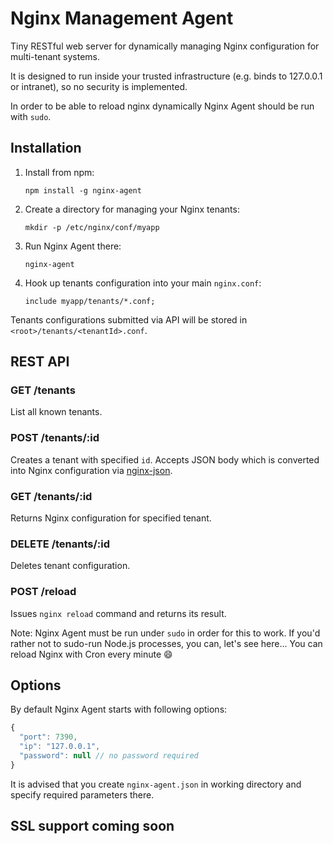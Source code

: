 # Nginx Management Agent

Tiny RESTful web server for dynamically managing Nginx configuration for
multi-tenant systems.

It is designed to run inside your trusted infrastructure
(e.g. binds to 127.0.0.1 or intranet), so no security is implemented.

In order to be able to reload nginx dynamically Nginx Agent should
be run with `sudo`.

## Installation

1. Install from npm:

    ```
    npm install -g nginx-agent
    ```

2. Create a directory for managing your Nginx tenants:

   ```
   mkdir -p /etc/nginx/conf/myapp
   ```
   
3. Run Nginx Agent there:

   ```
   nginx-agent
   ```
   
4. Hook up tenants configuration into your main `nginx.conf`:

   ```
   include myapp/tenants/*.conf;
   ```

Tenants configurations submitted via API will be stored in
`<root>/tenants/<tenantId>.conf`.

## REST API

### GET /tenants

List all known tenants.

### POST /tenants/:id

Creates a tenant with specified `id`. Accepts JSON body which is converted
into Nginx configuration via [nginx-json](https://github.com/prstr/nginx-json).

### GET /tenants/:id

Returns Nginx configuration for specified tenant.

### DELETE /tenants/:id

Deletes tenant configuration.

### POST /reload

Issues `nginx reload` command and returns its result.

Note: Nginx Agent must be run under `sudo` in order for this to work.
If you'd rather not to sudo-run Node.js processes, you can, let's see here...
You can reload Nginx with Cron every minute :smile:

## Options

By default Nginx Agent starts with following options:

```js
{
  "port": 7390,
  "ip": "127.0.0.1",
  "password": null // no password required
}
```

It is advised that you create `nginx-agent.json` in working directory
and specify required parameters there.

## SSL support coming soon




